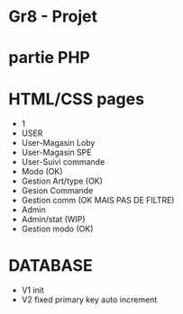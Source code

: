 # Gr8 - Projet

partie PHP
========================================================================================
HTML/CSS pages 
=========================================================================================
- 1
- USER
- User-Magasin Loby
- User-Magasin SPE
- User-Suivi commande
- Modo   (OK) 
- Gestion Art/type (OK) 
- Gesion Commande
- Gestion comm (OK MAIS PAS DE FILTRE)
- Admin
- Admin/stat (WIP) 
- Gestion modo (OK) 




DATABASE
=============================================================================================
- V1 init
- V2  fixed primary key auto increment 
